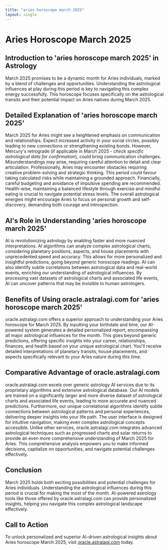 ```yaml
---
title: "aries horoscope march 2025"
layout: single
---
```


# Aries Horoscope March 2025

## Introduction to 'aries horoscope march 2025' in Astrology

March 2025 promises to be a dynamic month for Aries individuals, marked by a blend of challenges and opportunities.  Understanding the astrological influences at play during this period is key to navigating this complex energy successfully.  This horoscope focuses specifically on the astrological transits and their potential impact on Aries natives during March 2025.


## Detailed Explanation of 'aries horoscope march 2025'

March 2025 for Aries might see a heightened emphasis on communication and relationships.  Expect increased activity in your social circles, possibly leading to new connections or strengthening existing bonds.  However, Mercury's retrograde (if applicable in March 2025 - *check specific astrological data for confirmation*), could bring communication challenges.  Misunderstandings may arise, requiring careful attention to detail and clear articulation.  Professionally, Aries may encounter obstacles requiring creative problem-solving and strategic thinking. This period could favour taking calculated risks while maintaining a grounded approach.  Financially, careful budgeting and avoidance of impulsive spending are recommended.  Health-wise, maintaining a balanced lifestyle through exercise and mindful eating is crucial to navigate potential stress levels.  The overall astrological energies might encourage Aries to focus on personal growth and self-discovery, demanding both courage and introspection.


## AI's Role in Understanding 'aries horoscope march 2025'

AI is revolutionizing astrology by enabling faster and more nuanced interpretations.  AI algorithms can analyze complex astrological charts, considering planetary positions, aspects, and house placements with unprecedented speed and accuracy. This allows for more personalized and insightful predictions, going beyond generic horoscope readings. AI can also identify subtle correlations between astrological data and real-world events, enriching our understanding of astrological influences.  By processing vast datasets of astrological charts and associated life events, AI can uncover patterns that may be invisible to human astrologers.


## Benefits of Using oracle.astralagi.com for 'aries horoscope march 2025'

oracle.astralagi.com offers a superior approach to understanding your Aries horoscope for March 2025.  By inputting your birthdate and time, our AI-powered system generates a detailed personalized report, encompassing all major astrological influences for the month.  This goes beyond generic predictions, offering specific insights into your career, relationships, finances, and health based on your unique astrological chart.  You'll receive detailed interpretations of planetary transits, house placements, and aspects specifically relevant to your Aries nature during this time.


## Comparative Advantage of oracle.astralagi.com

oracle.astralagi.com excels over generic astrology AI services due to its proprietary algorithms and extensive astrological database.  Our AI models are trained on a significantly larger and more diverse dataset of astrological charts and associated life events, leading to more accurate and nuanced predictions.  Furthermore, our unique correlational algorithms identify subtle connections between astrological patterns and personal experiences, delivering deeper insights into your life path.  The user interface is designed for intuitive navigation, making even complex astrological concepts accessible.  Unlike other services, oracle.astralagi.com integrates advanced astrological techniques such as progressed charts and solar returns to provide an even more comprehensive understanding of March 2025 for Aries. This comprehensive analysis empowers you to make informed decisions, capitalize on opportunities, and navigate potential challenges effectively.


## Conclusion

March 2025 holds both exciting possibilities and potential challenges for Aries individuals. Understanding the astrological influences during this period is crucial for making the most of the month. AI-powered astrology tools like those offered by oracle.astralagi.com can provide personalized insights, helping you navigate this complex astrological landscape effectively.


## Call to Action

To unlock personalized and superior AI-driven astrological insights about Aries horoscope March 2025, visit [oracle.astralagi.com](https://oracle.astralagi.com) today.
